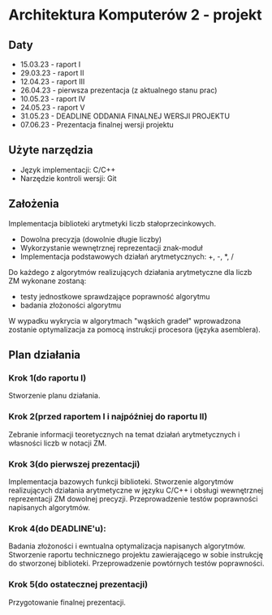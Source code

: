 # Architektura Komputerów 2 - projekt

## Daty
* 15.03.23 - raport I
* 29.03.23 - raport II
* 12.04.23 - raport III
* 26.04.23 - pierwsza prezentacja (z aktualnego stanu prac)
* 10.05.23 - raport IV
* 24.05.23 - raport V
* 31.05.23 - DEADLINE ODDANIA FINALNEJ WERSJI PROJEKTU
* 07.06.23 - Prezentacja finalnej wersji projektu

## Użyte narzędzia
* Język implementacji:          C/C++
* Narzędzie kontroli wersji:    Git

## Założenia
Implementacja biblioteki arytmetyki liczb stałoprzecinkowych.
* Dowolna precyzja (dowolnie długie liczby)
* Wykorzystanie wewnętrznej reprezentacji znak-moduł
* Implementacja podstawowych działań arytmetycznych: +, -, *, /

Do każdego z algorytmów realizujących działania arytmetyczne dla liczb ZM wykonane zostaną:
* testy jednostkowe sprawdzające poprawność algorytmu
* badania złożoności algorytmu

W wypadku wykrycia w algorytmach "wąskich gradeł" wprowadzona zostanie optymalizacja za pomocą instrukcji procesora (języka asemblera).

## Plan działania

### Krok 1(do raportu I)
Stworzenie planu działania.

### Krok 2(przed raportem I i najpóźniej do raportu II)
Zebranie informacji teoretycznych na temat działań arytmetycznych i własności liczb w notacji ZM.

### Krok 3(do pierwszej prezentacji)
Implementacja bazowych funkcji biblioteki. Stworzenie algorytmów realizujących działania arytmetyczne w języku C/C++ i obsługi wewnętrznej reprezentacji ZM dowolnej precyzji. Przeprowadzenie testów poprawności napisanych algorytmów.

### Krok 4(do DEADLINE'u):
Badania złożoności i ewntualna optymalizacja napisanych algorytmów. Stworzenie raportu technicznego projektu zawierającego w sobie instrukcję do stworzonej biblioteki. Przeprowadzenie powtórnych testów poprawności.

### Krok 5(do ostatecznej prezentacji)
Przygotowanie finalnej prezentacji.